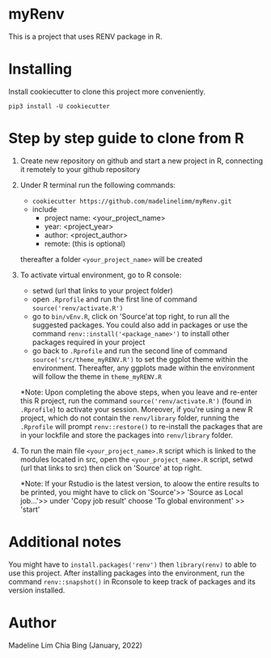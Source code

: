 # myRenv
This is a project that uses RENV package in R.

# Installing
Install cookiecutter to clone this project more conveniently.

`pip3 install -U cookiecutter`

# Step by step guide to clone from R
1. Create new repository on github and start a new project in R, connecting it remotely to your github repository

2. Under R terminal run the following commands:
	  - `cookiecutter https://github.com/madelinelimm/myRenv.git`
	  - include 
	  	- project name: <your_project_name>
	  	- year: <project_year>
	  	- author: <project_author>
	  	- remote: (this is optional)

	  thereafter a folder `<your_project_name>` will be created


4. To activate virtual environment, go to R console:
	- setwd (url that links to your project folder)
	- open `.Rprofile` and run the first line of command `source('renv/activate.R')`
	- go to `bin/vEnv.R`, click on 'Source'at top right, to run all the suggested packages. You could also add in packages or use the command `renv::install('<package_name>')` to install other packages required in your project
	- go back to `.Rprofile` and run the second line of command `source('src/theme_myRENV.R')` to set the ggplot theme within the environment. Thereafter, any ggplots made within the environment will follow the theme in `theme_myRENV.R`

	*Note: Upon completing the above steps, when you leave and re-enter this R project, run the command `source('renv/activate.R')` (found in `.Rprofile`)  to activate your session. Moreover, if you're using a new R project, which do not contain the `renv/library` folder, running the `.Rprofile` will prompt `renv::restore()` to re-install the packages that are in your lockfile and store the packages into `renv/library` folder.
	

5. To run the main file `<your_project_name>.R` script which is linked to the modules located in src, open the `<your_project_name>.R` script, setwd (url that links to src) then click on 'Source' at top right. 

	*Note: If your Rstudio is the latest version, to aloow the entire results to be printed, you might have to click on 'Source'>> 'Source as Local job...'>>
	under 'Copy job result' choose 'To global environment' >> 'start'

	
# Additional notes
You might have to `install.packages('renv')` then `library(renv)` to able to use this project. After installing packages into the environment, run the command `renv::snapshot()` in Rconsole to keep track of packages and its version installed.
   
# Author
Madeline Lim Chia Bing (January, 2022)

